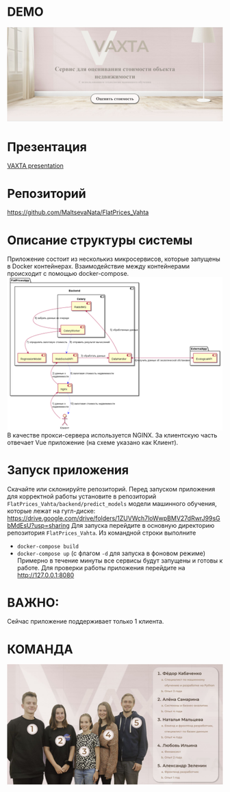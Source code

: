 # DEMO 
[![demo video](preview.JPG)](https://youtu.be/VxQ12qFpFJU)

# Презентация 
[VAXTA presentation](https://github.com/MaltsevaNata/FlatPrices_Vahta/blob/master/vaxta%20presentation.pdf)

# Репозиторий
https://github.com/MaltsevaNata/FlatPrices_Vahta

# Описание структуры системы
Приложение состоит из несколькиз микросервисов, которые запущены в Docker контейнерах. 
Взаимодействие между контейнерами происходит с помощью docker-compose.
![architecture](./architecture/general.png)
В качестве прокси-сервера используется NGINX. 
За клиентскую часть отвечает Vue приложение (на схеме указано как Клиент).

# Запуск приложения
Скачайте или склонируйте репозиторий.
Перед запуском приложения для корректной работы установите в репозиторий `FlatPrices_Vahta/backend/predict_models`
модели машинного обучения, которые лежат на гугл-диске: https://drive.google.com/drive/folders/1ZUVWch7loWwpBMV27dRwrJ99sGbMdEsU?usp=sharing
Для запуска перейдите в основную директорию репозитория `FlatPrices_Vahta`.
Из командной строки выполните
- `docker-compose build` 
- `docker-compose up` (с флагом `-d` для запуска в фоновом режиме)
Примерно в течение минуты все сервисы будут запущены и готовы к работе.
Для проверки работы приложения перейдите на http://127.0.0.1:8080

# ВАЖНО:
Сейчас приложение поддерживает только 1 клиента. 

# КОМАНДА
![team](./team.JPG)

